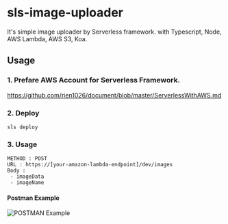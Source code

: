 # sls-image-uploader
It's simple image uploader by Serverless framework.
with Typescript, Node, AWS Lambda, AWS S3, Koa.

## Usage
### 1. Prefare AWS Account for Serverless Framework.
https://github.com/rien1026/document/blob/master/ServerlessWithAWS.md

### 2. Deploy
```
sls deploy
```
### 3. Usage
```
METHOD : POST 
URL : https://[your-amazon-lambda-endpoint]/dev/images
Body : 
 - imageData
 - imageName
```
#### Postman Example
![POSTMAN Example](https://csy-image-uploader-bucket.s3.ap-northeast-2.amazonaws.com/image/image-uploader-usage-example.PNG)
